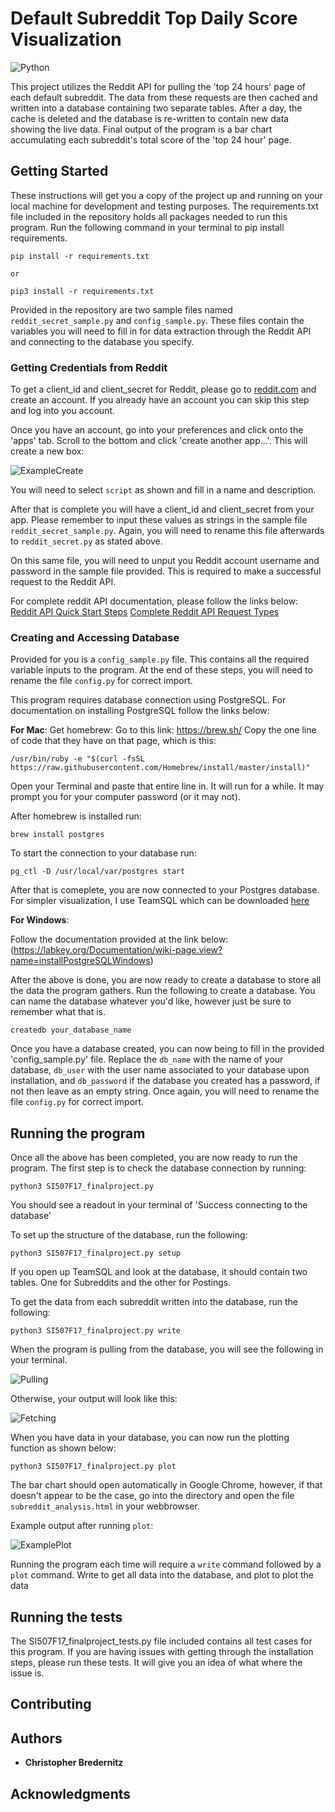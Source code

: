 # Default Subreddit Top Daily Score Visualization

![Python](https://img.shields.io/badge/python-v3.6-blue.svg)

This project utilizes the Reddit API for pulling the 'top 24 hours' page of each default subreddit.  The data from these requests are then cached and written into a database containing two separate tables.  After a day, the cache is deleted and the database is re-written to contain new data showing the live data.  Final output of the program is a bar chart accumulating each subreddit's total score of the 'top 24 hour' page.


## Getting Started

These instructions will get you a copy of the project up and running on your local machine for development and testing purposes. The requirements.txt file included in the repository holds all packages needed to run this program.  Run the following command in your terminal to pip install requirements.

```
pip install -r requirements.txt

or

pip3 install -r requirements.txt
```

Provided in the repository are two sample files named `reddit_secret_sample.py` and `config_sample.py`.  These files contain the variables you will need to fill in for data extraction through the Reddit API and connecting to the database you specify.

### Getting Credentials from Reddit

To get a client_id and client_secret for Reddit, please go to [reddit.com](https://www.reddit.com/) and create an account. If you already have an account you can skip this step and log into you account.

Once you have an account, go into your preferences and click onto the 'apps' tab.  Scroll to the bottom and click 'create another app...'.  This will create a new box:

![ExampleCreate](https://user-images.githubusercontent.com/20977403/34006157-5a8e252a-e0cb-11e7-8c47-25d6c83ab6a8.png)

You will need to select `script` as shown and fill in a name and description.

After that is complete you will have a client_id and client_secret from your app.  Please remember to input these values as strings in the sample file `reddit_secret_sample.py`.  Again, you will need to rename this file afterwards to `reddit_secret.py` as stated above.

On this same file, you will need to unput you Reddit account username and password in the sample file provided.  This is required to make a successful request to the Reddit API.

For complete reddit API documentation, please follow the links below:
    [Reddit API Quick Start Steps](https://github.com/reddit/reddit/wiki/OAuth2)
    [Complete Reddit API Request Types](https://www.reddit.com/dev/api/)

### Creating and Accessing Database

Provided for you is a `config_sample.py` file.  This contains all the required variable inputs to the program.  At the end of these steps, you will need to rename the file `config.py` for correct import.

This program requires database connection using PostgreSQL. For documentation on installing PostgreSQL follow the links below:  

**For Mac**:
Get homebrew:
Go to this link: https://brew.sh/
Copy the one line of code that they have on that page, which is this:

`/usr/bin/ruby -e "$(curl -fsSL https://raw.githubusercontent.com/Homebrew/install/master/install)"`

Open your Terminal and paste that entire line in. It will run for a while.
It may prompt you for your computer password (or it may not).

After homebrew is installed run:

`brew install postgres`

To start the connection to your database run:

`pg_ctl -D /usr/local/var/postgres start`

After that is comeplete, you are now connected to your Postgres database.  For simpler visualization, I use TeamSQL which can be downloaded [here](https://teamsql.io/)

**For Windows**:

Follow the documentation provided at the link below:    (https://labkey.org/Documentation/wiki-page.view?name=installPostgreSQLWindows)

 After the above is done, you are now ready to create a database to store all the data the program gathers. Run the following to create a database.  You can name the database whatever you'd like, however just be sure to remember what that is.

 `createdb your_database_name`

 Once you have a database created, you can now being to fill in the provided 'config_sample.py' file. Replace the `db_name` with the name of your database, `db_user` with the user name associated to your database upon installation, and `db_password` if the database you created has a password, if not then leave as an empty string. Once again, you will need to rename the file `config.py` for correct import.

## Running the program

Once all the above has been completed, you are now ready to run the program.  The first step is to check the database connection by running:

```
python3 SI507F17_finalproject.py
```

You should see a readout in your terminal of 'Success connecting to the database'

To set up the structure of the database, run the following:

```
python3 SI507F17_finalproject.py setup  
```

If you open up TeamSQL and look at the database, it should contain two tables.  One for Subreddits and the other for Postings.

To get the data from each subreddit written into the database, run the following:

```
python3 SI507F17_finalproject.py write
```

When the program is pulling from the database, you will see the following in your terminal.

![Pulling](https://user-images.githubusercontent.com/20977403/34009111-a462a054-e0d5-11e7-86dc-5d4806a7f56e.png)

Otherwise, your output will look like this:

![Fetching](https://user-images.githubusercontent.com/20977403/34009123-b31e03fe-e0d5-11e7-892a-c35d254f5f0f.png)

When you have data in your database, you can now run the plotting function as shown below:


```
python3 SI507F17_finalproject.py plot
```

The bar chart should open automatically in Google Chrome, however, if that doesn't appear to be the case, go into the directory and open the file `subreddit_analysis.html` in your webbrowser.

Example output after running `plot`:

![ExamplePlot](https://user-images.githubusercontent.com/20977403/34006220-8f7d7dda-e0cb-11e7-8554-d726378acf04.png)

Running the program each time will require a `write` command followed by a `plot` command.  Write to get all data into the database, and plot to plot the data

## Running the tests

The SI507F17_finalproject_tests.py file included contains all test cases for this program.  If you are having issues with getting through the installation steps, please run these tests.  It will give you an idea of what where the issue is.

## Contributing


## Authors

* **Christopher Bredernitz**


## Acknowledgments
